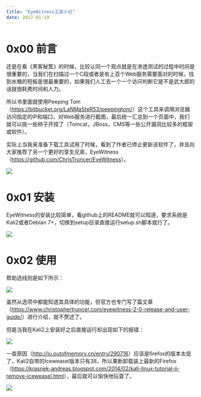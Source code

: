 ```yaml
---
title: "EyeWitness工具小记"
date: 2017-01-19
---
```


# 0x00 前言

还是在看《黑客秘笈》的时候，比较认同一个观点就是在渗透测试的过程中时间是很重要的，当我们在扫描过一个C段或者是有上百个Web服务需要面对的时候，找到水桶的短板是很最重要的，如果我们人工去一个一个访问判断它是不是武大郎的话就很耗费时间和人力。

所以书里面就使用Peeping Tom（<https://bitbucket.org/LaNMaSteR53/peepingtom/>）这个工具来调用浏览器访问指定的IP和端口，对Web服务进行截图，最后统一汇总到一个页面中，我们就可以挑一些柿子开捏了（Tomcat，JBoss，CMS等一些公开漏洞比较多的框架或软件）。

实际上当我来准备下载工具试用了时候，看到了作者已停止更新该软件了，并且向大家推荐了另一个更好的孪生兄弟，EyeWitness（<https://github.com/ChrisTruncer/EyeWitness>）。
 
![][1]

# 0x01 安装

EyeWitness的安装比较简单，看github上的README就可以知道，要求系统是Kali2或者Debian 7+，切换到setup目录直接运行setup.sh脚本就行了。
 
![][2]

# 0x02 使用

帮助选线则是如下所示：

![][3]

虽然从选项中都能知道其具体的功能，但官方也专门写了篇文章（<https://www.christophertruncer.com/eyewitness-2-0-release-and-user-guide/>）进行介绍，就不赘述了。

但是当我在Kali2上安装好之后直接运行却出现如下的报错：

![][4]

一查原因（<http://ju.outofmemory.cn/entry/290716>）应该是firefox的版本太低了，Kali2自带的Iceweasel版本只有38，所以果断卸载装上最新的Firefox（<https://krasnek-andreas.blogspot.com/2014/02/kali-linux-tutorial-ii-remove-iceweasel.html>），最后就可以愉快地玩耍了。
 
![][5]

[1]: http://ojyzyrhpd.bkt.clouddn.com/20170119/1.jpg
[2]: http://ojyzyrhpd.bkt.clouddn.com/20170119/2.jpg
[3]: http://ojyzyrhpd.bkt.clouddn.com/20170119/3.jpg
[4]: http://ojyzyrhpd.bkt.clouddn.com/20170119/4.jpg
[5]: http://ojyzyrhpd.bkt.clouddn.com/20170119/5.jpg